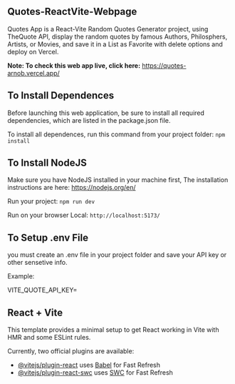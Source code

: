 
## Quotes-ReactVite-Webpage

Quotes App is a React-Vite Random Quotes Generator project, using TheQuote API, display the random quotes by famous Authors, Philosphers, Artists, or Movies, and save it in a List as Favorite with delete options and deploy on Vercel.

**Note: To check this web app live, click here:** https://quotes-arnob.vercel.app/

## To Install Dependences

Before launching this web application, be sure to install all required dependencies, which are listed in the package.json file.

To install all dependences, run this command from your project folder: `npm install`

## To Install NodeJS

Make sure you have NodeJS installed in your machine first, The installation instructions are here: https://nodejs.org/en/

Run your project: `npm run dev`

Run on your browser Local: `http://localhost:5173/`

## To Setup .env File

you must create an .env file in your project folder and save your API key or other sensetive info.

Example: 

VITE_QUOTE_API_KEY=

## React + Vite

This template provides a minimal setup to get React working in Vite with HMR and some ESLint rules.

Currently, two official plugins are available:

- [@vitejs/plugin-react](https://github.com/vitejs/vite-plugin-react/blob/main/packages/plugin-react/README.md) uses [Babel](https://babeljs.io/) for Fast Refresh
- [@vitejs/plugin-react-swc](https://github.com/vitejs/vite-plugin-react-swc) uses [SWC](https://swc.rs/) for Fast Refresh

